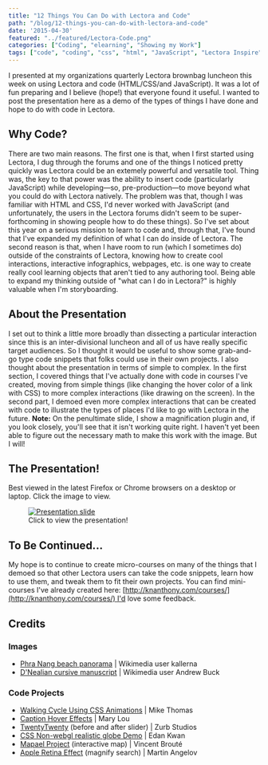 ```yaml
---
title: "12 Things You Can Do with Lectora and Code"
path: "/blog/12-things-you-can-do-with-lectora-and-code"
date: '2015-04-30'
featured: "../featured/Lectora-Code.png"
categories: ["Coding", "elearning", "Showing my Work"]
tags: ["code", "coding", "css", "html", "JavaScript", "Lectora Inspire"]
---
```


I presented at my organizations quarterly Lectora brownbag luncheon this week on using Lectora and code (HTML/CSS/and JavaScript). It was a lot of fun preparing and I believe (hope!) that everyone found it useful. I wanted to post the presentation here as a demo of the types of things I have done and hope to do with code in Lectora.

## Why Code?

There are two main reasons. The first one is that, when I first started using Lectora, I dug through the forums and one of the things I noticed pretty quickly was Lectora could be an extemely powerful and versatile tool. Thing was, the key to that power was the ability to insert code (particularly JavaScript) while developing—so, pre-production—to move beyond what you could do with Lectora natively. The problem was that, though I was familiar with HTML and CSS, I'd never worked with JavaScript (and unfortunately, the users in the Lectora forums didn't seem to be super-forthcoming in showing people how to do these things). So I've set about this year on a serious mission to learn to code and, through that, I've found that I've expanded my definition of what I can do inside of Lectora. The second reason is that, when I have room to run (which I sometimes do) outside of the constraints of Lectora, knowing how to create cool interactions, interactive infographics, webpages, etc. is one way to create really cool learning objects that aren't tied to any authoring tool. Being able to expand my thinking outside of "what can I do in Lectora?" is highly valuable when I'm storyboarding.

## About the Presentation

I set out to think a little more broadly than dissecting a particular interaction since this is an inter-divisional luncheon and all of us have really specific target audiences. So I thought it would be useful to show some grab-and-go type code snippets that folks could use in their own projects. I also thought about the presentation in terms of simple to complex. In the first section, I covered things that I've actually done with code in courses I've created, moving from simple things (like changing the hover color of a link with CSS) to more complex interactions (like drawing on the screen). In the second part, I demoed even more complex interactions that can be created with code to illustrate the types of places I'd like to go with Lectora in the future. **Note:** On the penultimate slide, I show a magnification plugin and, if you look closely, you'll see that it isn't working quite right. I haven't yet been able to figure out the necessary math to make this work with the image. But I will!

## The Presentation!

Best viewed in the latest Firefox or Chrome browsers on a desktop or laptop. Click the image to view.

<figure>
  <a href="http://knanthony.com/showcase/LectoraPreso/index.html" target="blank">
    <img
    sizes="(max-width: 810px) 100vw, 810px"
    srcset="http://res.cloudinary.com/dhdaswa6t/image/upload/f_auto,q_60,w_203/v1530396697/blog/LectoraPreso.png 203w,
            http://res.cloudinary.com/dhdaswa6t/image/upload/f_auto,q_60,w_405/v1530396697/blog/LectoraPreso.png 405w,
            http://res.cloudinary.com/dhdaswa6t/image/upload/f_auto,q_60,w_810/v1530396697/blog/LectoraPreso.png 810w,
            http://res.cloudinary.com/dhdaswa6t/image/upload/f_auto,q_60,w_1215/v1530396697/blog/LectoraPreso.png 1215w"
    src="http://res.cloudinary.com/dhdaswa6t/image/upload/f_auto,q_60,w_810/v1530396697/blog/LectoraPreso.png"
    alt="Presentation slide" />
  </a>
  <figcaption>Click to view the presentation!</figcaption>
</figure>

## To Be Continued...

My hope is to continue to create micro-courses on many of the things that I demoed so that other Lectora users can take the code snippets, learn how to use them, and tweak them to fit their own projects. You can find mini-courses I've already created here: [http://knanthony.com/courses/](http://knanthony.com/courses/) I'd love some feedback.

## Credits

### Images

*   [Phra Nang beach panorama](http://commons.wikimedia.org/wiki/File:Phra_Nang_beach_panorama_edit.jpg) | Wikimedia user kallerna
*   [D'Nealian cursive manuscript](http://commons.wikimedia.org/wiki/File:Cursive.svg) | Wikimedia user Andrew Buck

### Code Projects

*   [Walking Cycle Using CSS Animations](http://codepen.io/mikethomas/pen/nHfqA) | Mike Thomas
*   [Caption Hover Effects](http://tympanus.net/codrops/2013/06/18/caption-hover-effects/) | Mary Lou
*   [TwentyTwenty](http://zurb.com/playground/twentytwenty) (before and after slider) | Zurb Studios
*   [CSS Non-webgl realistic globe Demo](http://codepen.io/edankwan/pen/emqgpr) | Edan Kwan
*   [Mapael Project](http://www.vincentbroute.fr/mapael/) (interactive map) | Vincent Brouté
*   [Apple Retina Effect](http://tutorialzine.com/2010/06/apple-like-retina-effect-jquery-css/) (magnify search) | Martin Angelov
